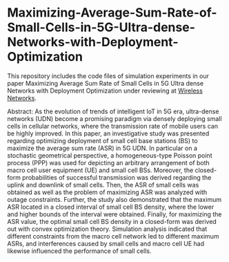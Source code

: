 # Maximizing-Average-Sum-Rate-of-Small-Cells-in-5G-Ultra-dense-Networks-with-Deployment-Optimization

This repository includes the code files of simulation experiments in our paper Maximizing Average Sum Rate of Small Cells in 5G Ultra dense Networks with Deployment Optimization under reviewing at [Wireless Networks](https://www.springer.com/journal/11276).

Abstract: As the evolution of trends of intelligent IoT in 5G era, ultra-dense networks (UDN) become a promising paradigm via densely deploying small cells in cellular networks, where the transmission rate of mobile users can be highly improved. In this paper, an investigative study was presented regarding optimizing deployment of small cell base stations (BS) to maximize the average sum rate (ASR) in 5G UDN. In particular on a stochastic geometrical perspective, a homogeneous-type Poisson point process (PPP) was used for depicting an arbitrary arrangement of both macro cell user equipment (UE) and small cell BSs. Moreover, the closed-form probabilities of successful transmission was derived regarding the uplink and downlink of small cells. Then, the ASR of small cells was obtained as well as the problem of maximizing ASR was analyzed with outage constraints. Further, the study also demonstrated that the maximum ASR located in a closed interval of small cell BS density, where the lower and higher bounds of the interval were obtained. Finally, for maximizing the ASR value, the optimal small cell BS density in a closed-form was derived out with convex optimization theory. Simulation analysis indicated that different constraints from the macro cell network led to different maximum ASRs, and interferences caused by small cells and macro cell UE had likewise influenced the performance of small cells.
